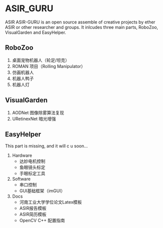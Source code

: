 # ASIR_GURU
ASIR ASIR-GURU is an open source assemble of creative projects by ether ASIR or other researcher and groups. 
It inlcudes three main parts, RoboZoo, VisualGarden and EasyHelper.


## RoboZoo

  1. 桌面宠物机器人（轮足/坦克）
  2. ROMAN 项目（Rolling Manipulator）    
  3. 仿画机器人
  4. 机器人鸭子
  5. 机器人灯

## VisualGarden
  1. AODNet 图像除雾算法复现
  2. URetinexNet 暗光增强


## EasyHelper
This part is missing, and it will c u soon...
  1. Hardware
      - 达妙电机控制
      - 鱼眼镜头标定
      - 手眼标定工具
  2. Software
      - 串口控制
      - GUI基础框架（imGUI）
  3. Docs
      - 河南工业大学学位论文Latex模板
      - ASIR报告模板
      - ASIR简历模板
      - OpenCV C++ 配置指南
